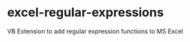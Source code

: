 excel-regular-expressions
=========================

VB Extension to add regular expression functions to MS Excel
